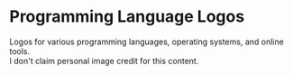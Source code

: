 # Programming Language Logos
Logos for various programming languages, operating systems, and online tools. \
I don't claim personal image credit for this content.
